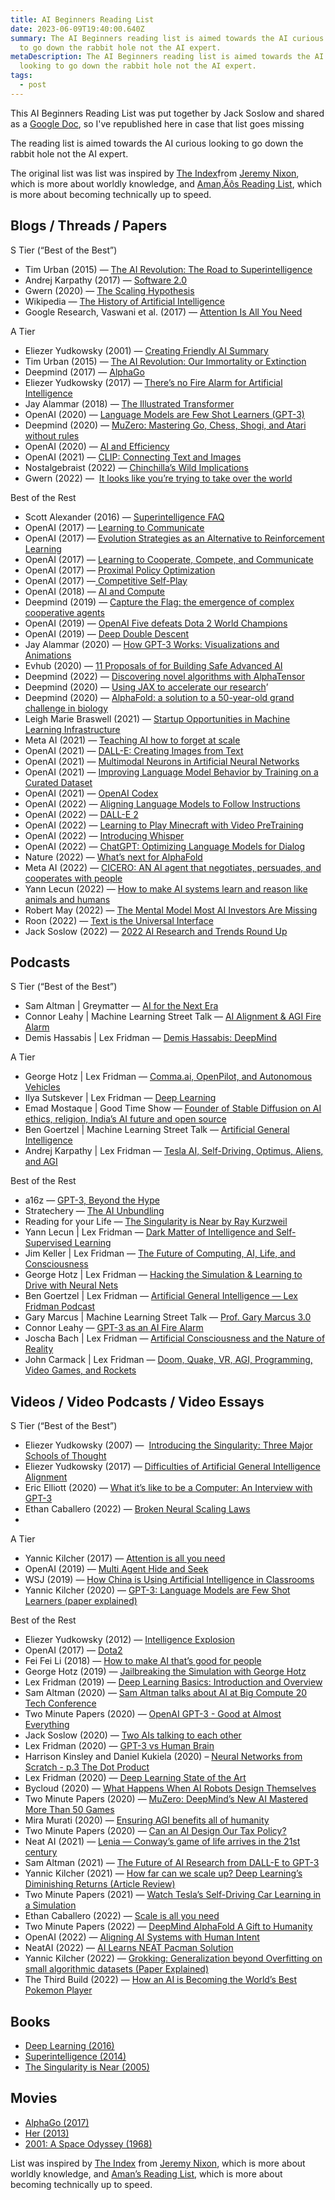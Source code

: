 ```yaml
---
title: AI Beginners Reading List
date: 2023-06-09T19:40:00.640Z
summary: The AI Beginners reading list is aimed towards the AI curious looking
  to go down the rabbit hole not the AI expert.
metaDescription: The AI Beginners reading list is aimed towards the AI curious
  looking to go down the rabbit hole not the AI expert.
tags:
  - post
---
```

This AI Beginners Reading List was put together by Jack Soslow and shared as a [Google Doc](https://docs.google.com/document/d/1bEQM1W-1fzSVWNbS4ne5PopB2b7j8zD4Jc3nm4rbK-U/edit), so I've republished here in case that list goes missing

The reading list is aimed towards the AI curious looking to go down the rabbit hole not the AI expert.

The original list was list was inspired by [The Index](https://docs.google.com/document/d/16GRHrEqy1p_ZrmLWIn0eUW4ELcEzol619pcZjRpCefM/edit)from [Jeremy Nixon](https://twitter.com/JvNixon), which is more about worldly knowledge, and [Aman‚Äôs Reading List](https://aman.ai/read/), which is more about becoming technically up to speed.

## Blogs / Threads / Papers

S Tier (“Best of the Best”)

* Tim Urban (2015) — [The AI Revolution: The Road to Superintelligence](https://waitbutwhy.com/2015/01/artificial-intelligence-revolution-1.html)
* Andrej Karpathy (2017) — [Software 2.0](https://karpathy.medium.com/)
* Gwern (2020) — [The Scaling Hypothesis](https://www.gwern.net/Scaling-hypothesis)
* Wikipedia — [The History of Artificial Intelligence](https://en.wikipedia.org/wiki/History_of_artificial_intelligence)
* Google Research, Vaswani et al. (2017) — [Attention Is All You Need](https://arxiv.org/abs/1706.03762)



A Tier

* Eliezer Yudkowsky (2001) — [Creating Friendly AI Summary](https://www.lesswrong.com/tag/creating-friendly-ai#:~:text=CFAI%20is%20about%20the%20design,are%20subject%20to%20design%20decisions.)
* Tim Urban (2015) — [The AI Revolution: Our Immortality or Extinction](https://waitbutwhy.com/2015/01/artificial-intelligence-revolution-2.html)
* Deepmind (2017) — [AlphaGo](https://www.deepmind.com/research/highlighted-research/alphago)
* Eliezer Yudkowsky (2017) — [There’s no Fire Alarm for Artificial Intelligence](https://www.lesswrong.com/posts/BEtzRE2M5m9YEAQpX/there-s-no-fire-alarm-for-artificial-general-intelligence)
* Jay Alammar (2018) — [The Illustrated Transformer](http://jalammar.github.io/illustrated-transformer/)
* OpenAI (2020) — [Language Models are Few Shot Learners (GPT-3)](https://arxiv.org/abs/2005.14165)
* Deepmind (2020) — [MuZero: Mastering Go, Chess, Shogi, and Atari without rules](https://www.deepmind.com/blog/muzero-mastering-go-chess-shogi-and-atari-without-rules)
* OpenAI (2020) — [AI and Efficiency](https://openai.com/blog/ai-and-efficiency/)
* OpenAI (2021) — [CLIP: Connecting Text and Images](https://openai.com/blog/clip/)
* Nostalgebraist (2022) — [Chinchilla’s Wild Implications](https://www.lesswrong.com/posts/6Fpvch8RR29qLEWNH/chinchilla-s-wild-implications)
* Gwern (2022) —  [It looks like you’re trying to take over the world](https://www.gwern.net/fiction/Clippy)



Best of the Rest

* Scott Alexander (2016) — [Superintelligence FAQ](https://www.lesswrong.com/posts/LTtNXM9shNM9AC2mp/superintelligence-faq)
* OpenAI (2017) — [Learning to Communicate](https://openai.com/blog/learning-to-communicate/)
* OpenAI (2017) — [Evolution Strategies as an Alternative to Reinforcement Learning](https://openai.com/blog/evolution-strategies/)
* OpenAI (2017) — [Learning to Cooperate, Compete, and Communicate](https://openai.com/blog/learning-to-cooperate-compete-and-communicate/)
* OpenAI (2017) — [Proximal Policy Optimization](https://openai.com/blog/openai-baselines-ppo/)
* OpenAI (2017) —[ Competitive Self-Play](https://openai.com/blog/competitive-self-play/)
* OpenAI (2018) — [AI and Compute](https://openai.com/blog/ai-and-compute/)
* Deepmind (2019) — [Capture the Flag: the emergence of complex cooperative agents](https://www.deepmind.com/blog/capture-the-flag-the-emergence-of-complex-cooperative-agents)
* OpenAI (2019) — [OpenAI Five defeats Dota 2 World Champions](https://openai.com/blog/openai-five-defeats-dota-2-world-champions/)
* OpenAI (2019) — [Deep Double Descent](https://openai.com/blog/deep-double-descent/)
* Jay Alammar (2020) — [How GPT-3 Works: Visualizations and Animations](https://jalammar.github.io/how-gpt3-works-visualizations-animations/)
* Evhub (2020) — [11 Proposals of for Building Safe Advanced AI](https://www.lesswrong.com/posts/fRsjBseRuvRhMPPE5/an-overview-of-11-proposals-for-building-safe-advanced-ai)
* Deepmind (2022) — [Discovering novel algorithms with AlphaTensor](https://www.deepmind.com/blog/discovering-novel-algorithms-with-alphatensor)
* Deepmind (2020) — [Using JAX to accelerate our research](https://www.deepmind.com/blog/using-jax-to-accelerate-our-research)’
* Deepmind (2020) — [AlphaFold: a solution to a 50-year-old grand challenge in biology](https://www.deepmind.com/blog/alphafold-a-solution-to-a-50-year-old-grand-challenge-in-biology)
* Leigh Marie Braswell (2021) — [Startup Opportunities in Machine Learning Infrastructure](https://leighmariebraswell.substack.com/p/startup-opportunities-in-machine)
* Meta AI (2021) — [Teaching AI how to forget at scale](https://ai.facebook.com/blog/teaching-ai-how-to-forget-at-scale/)
* OpenAI (2021) — [DALL-E: Creating Images from Text](https://openai.com/blog/dall-e/)
* OpenAI (2021) — [Multimodal Neurons in Artificial Neural Networks](https://openai.com/blog/multimodal-neurons/)
* OpenAI (2021) — [Improving Language Model Behavior by Training on a Curated Dataset](https://openai.com/blog/improving-language-model-behavior/)
* OpenAI (2021) — [OpenAI Codex](https://openai.com/blog/openai-codex/)
* OpenAI (2022) — [Aligning Language Models to Follow Instructions](https://openai.com/blog/instruction-following/)
* OpenAI (2022) — [DALL-E 2](https://openai.com/blog/dall-e-2/)
* OpenAI (2022) — [Learning to Play Minecraft with Video PreTraining](https://openai.com/blog/vpt/)
* OpenAI (2022) — [Introducing Whisper](https://openai.com/blog/whisper/)
* OpenAI (2022) — [ChatGPT: Optimizing Language Models for Dialog](https://openai.com/blog/chatgpt/)
* Nature (2022) — [What’s next for AlphaFold](https://www.nature.com/articles/d41586-022-00997-5)
* Meta AI (2022) — [CICERO: AN AI agent that negotiates, persuades, and cooperates with people](https://ai.facebook.com/blog/cicero-ai-negotiates-persuades-and-cooperates-with-people/)
* Yann Lecun (2022) — [How to make AI systems learn and reason like animals and humans](https://ai.facebook.com/blog/yann-lecun-advances-in-ai-research/)
* Robert May (2022) — [The Mental Model Most AI Investors Are Missing](https://investinginai.substack.com/p/the-mental-model-most-ai-investors)
* Roon (2022) — [Text is the Universal Interface](https://scale.com/blog/text-universal-interface)
* Jack Soslow (2022) — [2022 AI Research and Trends Round Up](https://twitter.com/JackSoslow/status/1600552299231051776)

## Podcasts

S Tier (“Best of the Best”)

* Sam Altman | Greymatter — [AI for the Next Era](https://open.spotify.com/episode/7taK2t3Xk2TbZfM4P3DA4Y?si=a76ee35134254f14)
* Connor Leahy | Machine Learning Street Talk — [AI Alignment & AGI Fire Alarm](https://open.spotify.com/episode/5zlcgQv37KZnS6i3Wlkd8A?si=6b868419a57a400e)
* Demis Hassabis | Lex Fridman — [Demis Hassabis: DeepMind](https://open.spotify.com/episode/1zcT7fUeArhjU8J7weCzvG?si=0240720c60904089)



A Tier

* George Hotz | Lex Fridman — [Comma.ai, OpenPilot, and Autonomous Vehicles](https://open.spotify.com/episode/0AE0Rd4y1X5s9swtggIoNB?si=78b3d2c785cc4a12)
* Ilya Sutskever | Lex Fridman — [Deep Learning](https://open.spotify.com/episode/1u3n11xrcap61wuuvK8RGn?si=20bd5d975bca4ed2)
* Emad Mostaque | Good Time Show — [Founder of Stable Diffusion on AI ethics, religion, India’s AI future and open source](https://open.spotify.com/episode/7hv6j1yTiW1Tz8JkpGqffJ?si=17180cd78c1942d8)
* Ben Goertzel | Machine Learning Street Talk — [Artificial General Intelligence](https://open.spotify.com/episode/5zlcgQv37KZnS6i3Wlkd8A?si=6b868419a57a400e)
* Andrej Karpathy | Lex Fridman — [Tesla AI, Self-Driving, Optimus, Aliens, and AGI](https://open.spotify.com/episode/28yFp9dzo61CiOf0Ejxxhe?si=a41b6af2640a406b)



Best of the Rest

* a16z — [GPT-3, Beyond the Hype](https://open.spotify.com/episode/6YhsDtDTBSnsdAXfKUsZHi?si=78f996a194bd450b)
* Stratechery — [The AI Unbundling](https://open.spotify.com/episode/0KhbryFLBCHPZDA8M1Guh1?si=2b8ed7e5b69f4d6f)
* Reading for your Life — [The Singularity is Near by Ray Kurzweil](https://open.spotify.com/episode/1Yzk9Ot3WPKmj7VQFEeGIw?si=7c2f653cdd4543d7)
* Yann Lecun | Lex Fridman — [Dark Matter of Intelligence and Self-Supervised Learning](https://open.spotify.com/episode/6NJt7waroZKSbkt9sZlD7I?si=6853f888be5d430b)
* Jim Keller | Lex Fridman — [The Future of Computing, AI, Life, and Consciousness](https://open.spotify.com/episode/13evHqkSPMpMMU1zfXEtAg?si=dc896123ed14419d)
* George Hotz | Lex Fridman — [Hacking the Simulation & Learning to Drive with Neural Nets](https://open.spotify.com/episode/1LUuv5NInzIUf3I4sCzZOk?si=571a230073484edb)
* Ben Goertzel | Lex Fridman — [Artificial General Intelligence — Lex Fridman Podcast](https://open.spotify.com/episode/7a1KzyIHHF51aTsuaEeejE?si=4b19f8aadfae4f4b)
* Gary Marcus | Machine Learning Street Talk — [Prof. Gary Marcus 3.0](https://open.spotify.com/episode/5E2fJ2F7cXvu0PJuvKvnmL?si=07f4e3f35da747ff)
* Connor Leahy — [GPT-3 as an AI Fire Alarm](https://open.spotify.com/episode/5zlcgQv37KZnS6i3Wlkd8A?si=6b868419a57a400e)
* Joscha Bach | Lex Fridman — [Artificial Consciousness and the Nature of Reality](https://open.spotify.com/episode/1jj1KRKXwPnj77ybmvjWKD?si=8UMuLEeJQ5yVPuPmgkFNCQ)
* John Carmack | Lex Fridman — [Doom, Quake, VR, AGI, Programming, Video Games, and Rockets](https://open.spotify.com/episode/3LddnZjkpflldHXnRZ0rrw?si=87689c23fb57467d)



## Videos / Video Podcasts / Video Essays

S Tier (“Best of the Best”)

* Eliezer Yudkowsky (2007) —  [Introducing the Singularity: Three Major Schools of Thought](https://www.youtube.com/watch?v=P6FXqVcLC9Y&t=2s)
* Eliezer Yudkowsky (2017) — [Difficulties of Artificial General Intelligence Alignment](https://www.youtube.com/watch?v=YicCAgjsky8&t=1684s)
* Eric Elliott (2020) — [What it’s like to be a Computer: An Interview with GPT-3](https://www.youtube.com/watch?v=PqbB07n_uQ4&list=LL9prNeWkI6ktwDLqP8675_w&index=439)
* Ethan Caballero (2022) — [Broken Neural Scaling Laws](https://www.youtube.com/watch?v=SV87S38M1J4)
*

A Tier

* Yannic Kilcher (2017) — [Attention is all you need](https://www.youtube.com/watch?v=iDulhoQ2pro)
* OpenAI (2019) — [Multi Agent Hide and Seek](https://www.youtube.com/watch?v=kopoLzvh5jY&list=FL9prNeWkI6ktwDLqP8675_w&index=15)
* WSJ (2019) — [How China is Using Artificial Intelligence in Classrooms](https://www.youtube.com/watch?v=JMLsHI8aV0g&list=LL9prNeWkI6ktwDLqP8675_w&index=424)
* Yannic Kilcher (2020) — [GPT-3: Language Models are Few Shot Learners (paper explained)](https://www.youtube.com/watch?v=SY5PvZrJhLE&t=7s)



Best of the Rest

* Eliezer Yudkowsky (2012) — [Intelligence Explosion](https://www.youtube.com/watch?v=D6peN9LiTWA&t=1838s)
* OpenAI (2017) — [Dota2](https://www.youtube.com/watch?v=l92J1UvHf6M&feature=emb_title)
* Fei Fei Li (2018) — [How to make AI that’s good for people](https://www.blog.google/perspectives/fei-fei-li/how-make-ai-good-for-people/)
* George Hotz (2019) — [Jailbreaking the Simulation with George Hotz](https://www.youtube.com/watch?v=ESXOAJRdcwQ&list=LL9prNeWkI6ktwDLqP8675_w&index=415&t=2065s)
* Lex Fridman (2019) — [Deep Learning Basics: Introduction and Overview](https://www.youtube.com/watch?v=O5xeyoRL95U&list=LL9prNeWkI6ktwDLqP8675_w&index=402&t=2s)
* Sam Altman (2020) — [Sam Altman talks about AI at Big Compute 20 Tech Conference](https://www.youtube.com/watch?v=0TRtSk-ufu0&list=PLq3rkhTjKmZq3ZbWW_dFVaaNAJG0mSkEd&index=25)
* Two Minute Papers (2020) — [OpenAI GPT-3 - Good at Almost Everything](https://www.youtube.com/watch?v=_x9AwxfjxvE&list=LL9prNeWkI6ktwDLqP8675_w&index=435)
* Jack Soslow (2020) — [Two AIs talking to each other](https://www.youtube.com/watch?v=jz78fSnBG0s&list=LL9prNeWkI6ktwDLqP8675_w&index=308)
* Lex Fridman (2020) — [GPT-3 vs Human Brain](https://www.youtube.com/watch?v=kpiY_LemaTc&list=LL9prNeWkI6ktwDLqP8675_w&index=365)
* Harrison Kinsley and Daniel Kukiela (2020) – [Neural Networks from Scratch - p.3 The Dot Product](https://www.youtube.com/watch?v=tMrbN67U9d4&list=LL9prNeWkI6ktwDLqP8675_w&index=403)
* Lex Fridman (2020) — [Deep Learning State of the Art](https://www.youtube.com/watch?v=0VH1Lim8gL8&list=LL9prNeWkI6ktwDLqP8675_w&index=405)
* Bycloud (2020) — [What Happens When AI Robots Design Themselves](https://www.youtube.com/watch?v=RAyQYCCYRP8&list=LL9prNeWkI6ktwDLqP8675_w&index=414)
* Two Minute Papers (2020) — [MuZero: DeepMind’s New AI Mastered More Than 50 Games](https://www.youtube.com/watch?v=hYV4-m7_SK8&list=LL9prNeWkI6ktwDLqP8675_w&index=421)
* Mira Murati (2020) — [Ensuring AGI benefits all of humanity](https://www.youtube.com/watch?v=SGY0WWsj1fA)
* Two Minute Papers (2020) — [Can an AI Design Our Tax Policy?](https://www.youtube.com/watch?v=Sr2ga3BBMTc&list=LL9prNeWkI6ktwDLqP8675_w&index=437)
* Neat AI (2021) — [Lenia — Conway’s game of life arrives in the 21st century](https://www.youtube.com/watch?v=7-97RhAZhXI&list=FL9prNeWkI6ktwDLqP8675_w&index=3)
* Sam Altman (2021) — [The Future of AI Research from DALL-E to GPT-3](https://www.youtube.com/watch?v=rr8N5IOvTGk&list=LL9prNeWkI6ktwDLqP8675_w&index=99)
* Yannic Kilcher (2021) — [How far can we scale up? Deep Learning’s Diminishing Returns (Article Review)](https://www.youtube.com/watch?v=wTzvKB6D_34&list=LL9prNeWkI6ktwDLqP8675_w&index=191)
* Two Minute Papers (2021) — [Watch Tesla’s Self-Driving Car Learning in a Simulation](https://www.youtube.com/watch?v=6hkiTejoyms&list=LL9prNeWkI6ktwDLqP8675_w&index=201)
* Ethan Caballero (2022) — [Scale is all you need](https://www.youtube.com/watch?v=UPlv-lFWITI&t=483s)
* Two Minute Papers (2022) — [DeepMind AlphaFold A Gift to Humanity](https://www.youtube.com/watch?v=FYVf0bRgO5Q&list=LL9prNeWkI6ktwDLqP8675_w&index=97)
* OpenAI (2022) — [Aligning AI Systems with Human Intent](https://www.youtube.com/watch?v=yWDUzNiWPJA&list=LL9prNeWkI6ktwDLqP8675_w&index=102)
* NeatAI (2022) — [AI Learns NEAT Pacman Solution](https://www.youtube.com/watch?v=iNSx-pB8t54&list=LL9prNeWkI6ktwDLqP8675_w&index=105)
* Yannic Kilcher (2022) — [Grokking: Generalization beyond Overfitting on small algorithmic datasets (Paper Explained)](https://www.youtube.com/watch?v=dND-7llwrpw&list=LL9prNeWkI6ktwDLqP8675_w&index=189)
* The Third Build (2022) — [How an AI is Becoming the World’s Best Pokemon Player](https://www.youtube.com/watch?v=rhvj7CmTRkg&list=LL9prNeWkI6ktwDLqP8675_w&index=206&t=411s)

## Books

* [Deep Learning (2016)](https://www.deeplearningbook.org/)
* [Superintelligence (2014)](https://www.amazon.com/Superintelligence-Nick-Bostrom-audiobook/dp/B00LPMFE9Y)
* [The Singularity is Near (2005)](https://www.amazon.com/Singularity-Near-Humans-Transcend-Biology/dp/0143037889)

## Movies

* [AlphaGo (2017)](https://www.rottentomatoes.com/m/alphago)
* [Her (2013)](https://www.rottentomatoes.com/m/her)
* [2001: A Space Odyssey (1968)](https://www.imdb.com/title/tt0062622/)



List was inspired by [The Index](https://docs.google.com/document/d/16GRHrEqy1p_ZrmLWIn0eUW4ELcEzol619pcZjRpCefM/edit) from [Jeremy Nixon](https://twitter.com/JvNixon), which is more about worldly knowledge, and [Aman’s Reading List](https://aman.ai/read/), which is more about becoming technically up to speed.